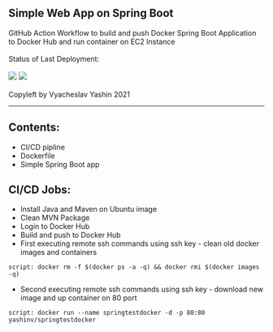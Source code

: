 ## Simple Web App on Spring Boot
GitHub Action Workflow to build and push Docker Spring Boot Application to Docker Hub and run container on EC2 Instance<br><br>
Status of Last Deployment:<br></br>
<img src="https://github.com/vyashin-devops/Simple_WebApp/workflows/Docker main Java CI with Maven/badge.svg?branch=main"> ![](https://img.shields.io/badge/vyashin-SimpleWebApp-brightgreen)<br><br>
Copyleft by Vyacheslav Yashin 2021
***
## Contents:
- CI/CD pipline
- Dockerfile
- Simple Spring Boot app

## CI/CD Jobs:
- Install Java and Maven on Ubuntu image
- Clean MVN Package
- Login to Docker Hub
- Build and push to Docker Hub
- First executing remote ssh commands using ssh key - clean old docker images and containers
```
script: docker rm -f $(docker ps -a -q) && docker rmi $(docker images -q)
```
- Second executing remote ssh commands using ssh key - download new image and up container on 80 port
```
script: docker run --name springtestdocker -d -p 80:80 yashinv/springtestdocker
```
